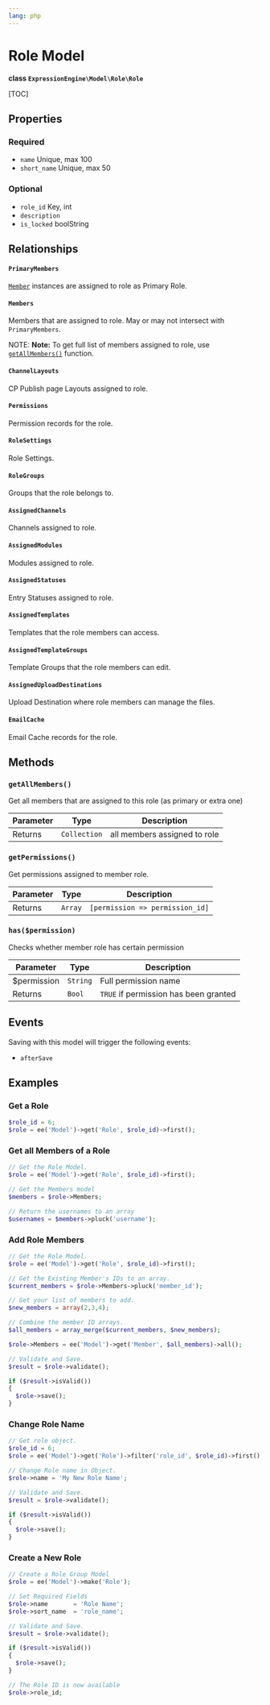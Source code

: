 ```yaml
---
lang: php
---
```


<!--
    This source file is part of the open source project
    ExpressionEngine User Guide (https://github.com/ExpressionEngine/ExpressionEngine-User-Guide)

    @link      https://expressionengine.com/
    @copyright Copyright (c) 2003-2021, Packet Tide, LLC (https://packettide.com)
    @license   https://expressionengine.com/license Licensed under Apache License, Version 2.0
-->

# Role Model

**class `ExpressionEngine\Model\Role\Role`**

[TOC]

## Properties

### Required

- `name` Unique, max 100
- `short_name` Unique, max 50

### Optional

- `role_id` Key, int
- `description`
- `is_locked` boolString

## Relationships

#### `PrimaryMembers`

[`Member`](development/models/member.md) instances are assigned to role as Primary Role.

#### `Members`

Members that are assigned to role. May or may not intersect with `PrimaryMembers`.

NOTE: **Note:** To get full list of members assigned to role, use [`getAllMembers()`](#getallmembers) function.

#### `ChannelLayouts`

CP Publish page Layouts assigned to role.

#### `Permissions`

Permission records for the role.

#### `RoleSettings`

Role Settings.

#### `RoleGroups`

Groups that the role belongs to.

#### `AssignedChannels`

Channels assigned to role.

#### `AssignedModules`

Modules assigned to role.

#### `AssignedStatuses`

Entry Statuses assigned to role.

#### `AssignedTemplates`

Templates that the role members can access.

#### `AssignedTemplateGroups`

Template Groups that the role members can edit.

#### `AssignedUploadDestinations`

Upload Destination where role members can manage the files.

#### `EmailCache`

Email Cache records for the role.

## Methods

### `getAllMembers()`

Get all members that are assigned to this role (as primary or extra one)

| Parameter | Type         | Description                                   |
| --------- | ------------ | --------------------------------------------- |
| Returns   | `Collection` | all members assigned to role |

### `getPermissions()`

Get permissions assigned to member role.

| Parameter | Type         | Description                                   |
| --------- | ------------ | --------------------------------------------- |
| Returns   | `Array` | `[permission => permission_id]` |

### `has($permission)`

Checks whether member role has certain permission

| Parameter | Type         | Description                                   |
| --------- | ------------ | --------------------------------------------- |
| \$permission   | `String` | Full permission name |
| Returns   | `Bool` | `TRUE` if permission has been granted |

## Events

Saving with this model will trigger the following events:

- `afterSave`

## Examples

### Get a Role

```php
$role_id = 6;
$role = ee('Model')->get('Role', $role_id)->first();
```

### Get all Members of a Role

```php
// Get the Role Model.
$role = ee('Model')->get('Role', $role_id)->first();

// Get the Members model
$members = $role->Members;

// Return the usernames to an array
$usernames = $members->pluck('username');
```

### Add Role Members

```php
// Get the Role Model.
$role = ee('Model')->get('Role', $role_id)->first();

// Get the Existing Member's IDs to an array.
$current_members = $role->Members->pluck('member_id');

// Get your list of members to add.
$new_members = array(2,3,4);

// Combine the member ID arrays.
$all_members = array_merge($current_members, $new_members);

$role->Members = ee('Model')->get('Member', $all_members)->all();

// Validate and Save.
$result = $role->validate();

if ($result->isValid())
{
  $role->save();
}
```

### Change Role Name

```php
// Get role object.
$role_id = 6;
$role = ee('Model')->get('Role')->filter('role_id', $role_id)->first();

// Change Role name in Object.
$role->name = 'My New Role Name';

// Validate and Save.
$result = $role->validate();

if ($result->isValid())
{
  $role->save();
}
```

### Create a New Role

```php
// Create a Role Group Model
$role = ee('Model')->make('Role');

// Set Required Fields
$role->name       = 'Role Name';
$role->sort_name  = 'role_name';

// Validate and Save.
$result = $role->validate();

if ($result->isValid())
{
  $role->save();
}

// The Role ID is now available
$role->role_id;
```
